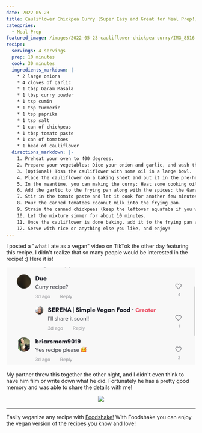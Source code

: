 ```yaml
---
date: 2022-05-23
title: Cauliflower Chickpea Curry (Super Easy and Great for Meal Prep!)
categories:
  - Meal Prep
featured_image: /images/2022-05-23-cauliflower-chickpea-curry/IMG_8516.PNG
recipe:
  servings: 4 servings
  prep: 10 minutes
  cook: 30 minutes
  ingredients_markdown: |-
    * 2 large onions
    * 4 cloves of garlic
    * 1 tbsp Garam Masala
    * 1 tbsp curry powder
    * 1 tsp cumin
    * 1 tsp turmeric
    * 1 tsp paprika
    * 1 tsp salt
    * 1 can of chickpeas
    * 1 tbsp tomato paste
    * 1 can of tomatoes
    * 1 head of cauliflower
  directions_markdown: |-
    1. Preheat your oven to 400 degrees.
    2. Prepare your vegetables: Dice your onion and garlic, and wash the cauliflower and chop it into bite sized pieces.
    3. (Optional) Toss the cauliflower with some oil in a large bowl.
    4. Place the cauliflower on a baking sheet and put it in the pre-heated oven. The cauliflower will bake for about 20 - 30 minutes.
    5. In the meantime, you can making the curry: Heat some cooking oil in a frying pan, and then add the onion. Cook on medium heat until the onion is translucent. This should take 5 - 10 minutes.
    6. Add the garlic to the frying pan along with the spices: the Garam Masala, curry powder, cumin, turmeric, paprika, and salt. Cook until aromatic (about another 5 - 10 minutes).
    7. Stir in the tomato paste and let it cook for another few minutes until it's heated up.
    8. Pour the canned tomatoes coconut milk into the frying pan.
    9. Strain the canned chickpeas (keep the leftover aquafaba if you want!) and add the chickpeas to the frying pan.
    10. Let the mixture simmer for about 10 minutes.
    11. Once the cauliflower is done baking, add it to the frying pan and mix well.
    12. Serve with rice or anything else you like, and enjoy! 
---
```


I posted a "what I ate as a vegan" video on TikTok the other day featuring this recipe. I didn't realize that so many people would be interested in the recipe! :) Here it is!

<p align="center">
<img src="/images/2022-05-23-cauliflower-chickpea-curry/tiktok.png" width="500">
</p>

My partner threw this together the other night, and I didn't even think to have him film or write down what he did. Fortunately he has a pretty good memory and was able to share the details with me!


<p align="center">
<img src="/images/2022-05-23-cauliflower-chickpea-curry/IMG_8517.PNG" width="500">
</p>

---
Easily veganize any recipe with <a href='https://foodshakeapp.com/'>Foodshake!</a> With Foodshake you can enjoy the vegan version of the recipes you know and love!